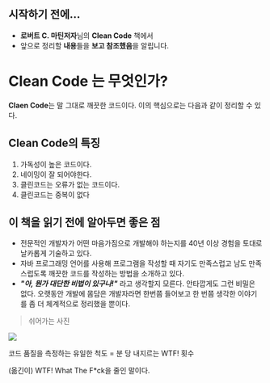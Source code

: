 ## 시작하기 전에...
- **로버트 C. 마틴저자**님의 **Clean Code** 책에서
- 앞으로 정리할 **내용**들을 **보고 참조했음**을 알립니다.
# Clean Code 는 무엇인가?
**Claen Code**는 말 그대로 깨끗한 코드이다.
이의 핵심으로는 다음과 같이 정리할 수 있다.
## Clean Code의 특징
1. 가독성이 높은 코드이다.
2. 네이밍이 잘 되어야한다.
3. 클린코드는 오류가 없는 코드이다.
4. 클린코드는 중복이 없다
## 이 책을 읽기 전에 알아두면 좋은 점
- 전문적인 개발자가 어떤 마음가짐으로 개발해야 하는지를 40년 이상 경험을 토대로 날카롭게 기술하고 있다.
- 자바 프로그래밍 언어를 사용해 프로그램을 작성할 때 자기도 만족스럽고 남도 만족스럽도록 깨끗한 코드를 작성하는 방법을 소개하고 있다.
- ***"아, 뭔가 대단한 비법이 있구나!"*** 라고 생각할지 모른다. 안타깝게도 그런 비밀은 없다. 오랫동안 개발에 몸담은 개발자라면 한번쯤 들어보고 한 번쯤 생각한 이야기를 좀 더 체계적으로 정리했을 뿐이다.

> 쉬어가는 사진

![](https://mk0osnewswb2dmu4h0a.kinstacdn.com/images/comics/wtfm.jpg)

코드 품질을 측정하는 유일한 척도 = 분 당 내지르는 WTF! 횟수

(옮긴이) WTF! What The F*ck을 줄인 말이다.